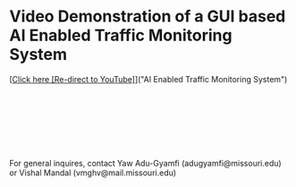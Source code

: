 # Video Demonstration of a GUI based AI Enabled Traffic Monitoring System

[[Click here [Re-direct to YouTube]](https://youtu.be/h3iTvgXqono)]("AI Enabled Traffic Monitoring System")

<br />
<br />
<br />
<br />
<br />
<br />
<br />
For general inquires, contact Yaw Adu-Gyamfi (adugyamfi@missouri.edu) or Vishal Mandal (vmghv@mail.missouri.edu)
